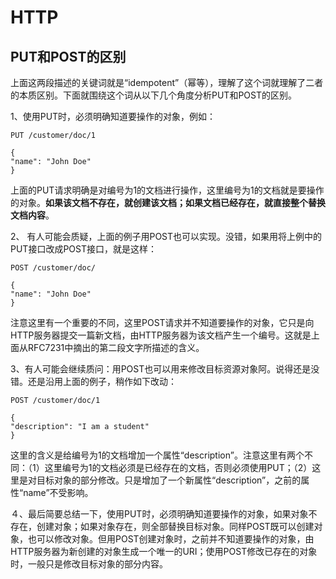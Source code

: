 # HTTP

## PUT和POST的区别

上面这两段描述的关键词就是“idempotent”（幂等），理解了这个词就理解了二者的本质区别。下面就围绕这个词从以下几个角度分析PUT和POST的区别。

1、使用PUT时，必须明确知道要操作的对象，例如：

```
PUT /customer/doc/1

{
"name": "John Doe"
}
```

上面的PUT请求明确是对编号为1的文档进行操作，这里编号为1的文档就是要操作的对象。**如果该文档不存在，就创建该文档；如果文档已经存在，就直接整个替换文档内容**。

2、 有人可能会质疑，上面的例子用POST也可以实现。没错，如果用将上例中的PUT接口改成POST接口，就是这样：

```
POST /customer/doc/

{
"name": "John Doe"
}
```

注意这里有一个重要的不同，这里POST请求并不知道要操作的对象，它只是向HTTP服务器提交一篇新文档，由HTTP服务器为该文档产生一个编号。这就是上面从RFC7231中摘出的第二段文字所描述的含义。

3、有人可能会继续质问：用POST也可以用来修改目标资源对象阿。说得还是没错。还是沿用上面的例子，稍作如下改动：

```
POST /customer/doc/1

{
"description": "I am a student"
}
```

这里的含义是给编号为1的文档增加一个属性“description”。注意这里有两个不同：（1）这里编号为1的文档必须是已经存在的文档，否则必须使用PUT；（2）这里是对目标对象的部分修改。只是增加了一个新属性“description”，之前的属性“name”不受影响。

４、最后简要总结一下，使用PUT时，必须明确知道要操作的对象，如果对象不存在，创建对象；如果对象存在，则全部替换目标对象。同样POST既可以创建对象，也可以修改对象。但用POST创建对象时，之前并不知道要操作的对象，由HTTP服务器为新创建的对象生成一个唯一的URI；使用POST修改已存在的对象时，一般只是修改目标对象的部分内容。